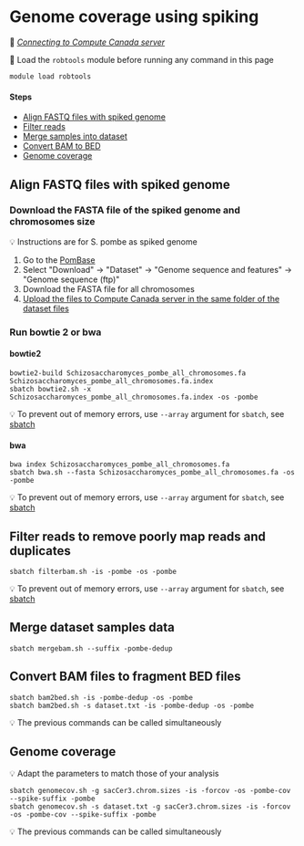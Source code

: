 # Genome coverage using spiking

:link: *[Connecting to Compute Canada server](connect.md)*

:pill: Load the `robtools` module before running any command in this page

```
module load robtools
```

#### Steps

* [Align FASTQ files with spiked genome](#align-fastq-files-with-spiked-genome)
* [Filter reads](#filter-reads-to-remove-poorly-map-reads-and-duplicates)
* [Merge samples into dataset](#merge-dataset-samples-data)
* [Convert BAM to BED](#convert-bam-files-to-fragment-bed-files)
* [Genome coverage](#genome-coverage)

## Align FASTQ files with spiked genome

### Download the FASTA file of the spiked genome and chromosomes size

:bulb: Instructions are for S. pombe as spiked genome

1. Go to the [PomBase](https://www.pombase.org)
2. Select "Download" -> "Dataset" -> "Genome sequence and features" -> "Genome sequence (ftp)"
3. Download the FASTA file for all chromosomes
4. [Upload the files to Compute Canada server in the same folder of the dataset files](upload.md)

### Run bowtie 2 or bwa

#### bowtie2

```
bowtie2-build Schizosaccharomyces_pombe_all_chromosomes.fa Schizosaccharomyces_pombe_all_chromosomes.fa.index
sbatch bowtie2.sh -x Schizosaccharomyces_pombe_all_chromosomes.fa.index -os -pombe
```

:bulb: To prevent out of memory errors, use `--array` argument for `sbatch`, see [sbatch](sbatch.md)

#### bwa

```
bwa index Schizosaccharomyces_pombe_all_chromosomes.fa
sbatch bwa.sh --fasta Schizosaccharomyces_pombe_all_chromosomes.fa -os -pombe
```

:bulb: To prevent out of memory errors, use `--array` argument for `sbatch`, see [sbatch](sbatch.md)

## Filter reads to remove poorly map reads and duplicates

```
sbatch filterbam.sh -is -pombe -os -pombe
```

:bulb: To prevent out of memory errors, use `--array` argument for `sbatch`, see [sbatch](sbatch.md)

## Merge dataset samples data

```
sbatch mergebam.sh --suffix -pombe-dedup
```

## Convert BAM files to fragment BED files

```
sbatch bam2bed.sh -is -pombe-dedup -os -pombe
sbatch bam2bed.sh -s dataset.txt -is -pombe-dedup -os -pombe
```

:bulb: The previous commands can be called simultaneously

## Genome coverage

:bulb: Adapt the parameters to match those of your analysis

```
sbatch genomecov.sh -g sacCer3.chrom.sizes -is -forcov -os -pombe-cov --spike-suffix -pombe
sbatch genomecov.sh -s dataset.txt -g sacCer3.chrom.sizes -is -forcov -os -pombe-cov --spike-suffix -pombe
```

:bulb: The previous commands can be called simultaneously
